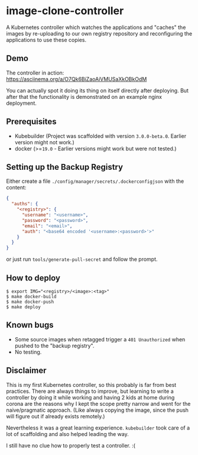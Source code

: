 # image-clone-controller

A Kubernetes controller which watches the applications and "caches" the images
by re-uploading to our own registry repository and reconfiguring the
applications to use these copies.

## Demo

The controller in action: https://asciinema.org/a/O7Qk6BiZaoAiVMUSaXkOBkOdM

You can actually spot it doing its thing on itself directly after deploying.
But after that the functionality is demonstrated on an example nginx
deployment.

## Prerequisites

* Kubebuilder (Project was scaffolded with version `3.0.0-beta.0`. Earlier version might not work.)
* docker (>=`19.0` - Earlier versions might work but were not tested.)

## Setting up the Backup Registry

Either create a file `./config/manager/secrets/.dockerconfigjson` with the content:

```json
{
  "auths": {
    "<registry>": {
      "username": "<username>",
      "password": "<password>",
      "email": "<email>",
      "auth": "<base64 encoded '<username>:<password>'>"
    }
  }
}
```

or just run `tools/generate-pull-secret` and follow the prompt.

## How to deploy

```shell
$ export IMG="<registry>/<image>:<tag>"
$ make docker-build
$ make docker-push
$ make deploy
```

## Known bugs

* Some source images when retagged trigger a `401 Unauthorized` when pushed to
  the "backup registry".
* No testing.

## Disclaimer

This is my first Kubernetes controller, so this probably is far from best
practices. There are always things to improve, but learning to write a
controller by doing it while working and having 2 kids at home during corona
are the reasons why I kept the scope pretty narrow and went for the
naive/pragmatic approach. (Like always copying the image, since the push will
figure out if already exists remotely.)

Nevertheless it was a great learning experience. `kubebuilder` took care of a
lot of scaffolding and also helped leading the way.

I still have no clue how to properly test a controller. :(
